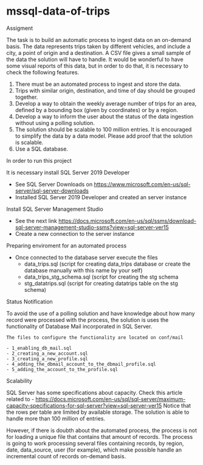 # mssql-data-of-trips
Assigment

The task is to build an automatic process to ingest data on an on-demand basis. The data
represents trips taken by different vehicles, and include a city, a point of origin and a destination.
A CSV file gives a small sample of the data the solution will have to handle. It would
be wonderful to have some visual reports of this data, but in order to do that, it is necessary to check the following
features.

1. There must be an automated process to ingest and store the data.
2. Trips with similar origin, destination, and time of day should be grouped together.
3. Develop a way to obtain the weekly average number of trips for an area, defined by a
bounding box (given by coordinates) or by a region.
4. Develop a way to inform the user about the status of the data ingestion without using a
polling solution.
5. The solution should be scalable to 100 million entries. It is encouraged to simplify the
data by a data model. Please add proof that the solution is scalable.
6. Use a SQL database.

In order to run this project

It is necessary install SQL Server 2019 Developer
  - See SQL Server Downloads on https://www.microsoft.com/en-us/sql-server/sql-server-downloads
  - Installed SQL Server 2019 Developer and created an server instance

Install SQL Server Management Studio
  - See the next link https://docs.microsoft.com/en-us/sql/ssms/download-sql-server-management-studio-ssms?view=sql-server-ver15
  - Create a new connection to the server instance

Preparing enviroment for an automated process
  - Once connected to the database server execute the files
    - data_trips.sql (script for creating data_trips database or create the database manually with this name by your self)
    - data_trips_stg_schema.sql (script for creating the stg schema
    - stg_datatrips.sql (script for creating datatrips table on the stg schema)

Status Notification

To avoid the use of a polling solution and have knowledge about how many record were processed with the process, the solution is uses
the functionality of Database Mail incorporated in SQL Server.

	The files to configure the functionality are located on conf/mail

	- 1_enabling_db_mail.sql
	- 2_creating_a_new_account.sql
	- 3_creating_a_new_profile.sql
	- 4_adding_the_dbmail_account_to_the_dbmail_profile.sql
	- 5_adding_the_account_to_the_profile.sql

Scalability

SQL Server has some specifications about capacity. Check this article related to
    - https://docs.microsoft.com/en-us/sql/sql-server/maximum-capacity-specifications-for-sql-server?view=sql-server-ver15
Notice that the rows per table are limited by available storage. The solution is able to handle more than 100 million of entries.

However, if there is doubth about the automated process, the process is not for loading a unique file that contains that amount of records.
The process is going to work processing several files containing records, by region, date, data_source, user (for example), which make
possible handle an incremental count of records on-demand basis.
